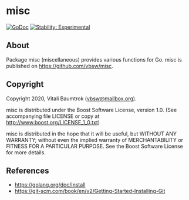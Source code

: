 # misc

[![GoDoc](https://godoc.org/github.com/vbsw/misc?status.svg)](https://godoc.org/github.com/vbsw/misc) [![Stability: Experimental](https://masterminds.github.io/stability/experimental.svg)](https://masterminds.github.io/stability/experimental.html)

## About
Package misc (miscellaneous) provides various functions for Go. misc is published on <https://github.com/vbsw/misc>.

## Copyright
Copyright 2020, Vitali Baumtrok (vbsw@mailbox.org).

misc is distributed under the Boost Software License, version 1.0. (See accompanying file LICENSE or copy at http://www.boost.org/LICENSE_1_0.txt)

misc is distributed in the hope that it will be useful, but WITHOUT ANY WARRANTY; without even the implied warranty of MERCHANTABILITY or FITNESS FOR A PARTICULAR PURPOSE. See the Boost Software License for more details.

## References
- https://golang.org/doc/install
- https://git-scm.com/book/en/v2/Getting-Started-Installing-Git

